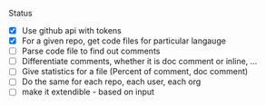 Status

- [x] Use github api with tokens
- [x] For a given repo, get code files for particular langauge
- [ ] Parse code file to find out comments
- [ ] Differentiate comments, whether it is doc comment or inline, ...
- [ ] Give statistics for a file (Percent of comment, doc comment)
- [ ] Do the same for each repo, each user, each org
- [ ] make it extendible - based on input
